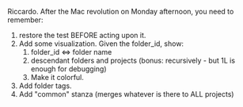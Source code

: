 Riccardo. After the Mac revolution on Monday afternoon, you need to remember:

1. restore the test BEFORE acting upon it.
2. Add some visualization. Given the folder_id, show:
   1. folder_id <=> folder name
   2. descendant folders and projects (bonus: recursively - but 1L is enough for debugging)
   3. Make it colorful.
3. Add folder tags.
4. Add "common" stanza (merges whatever is there to ALL projects)

